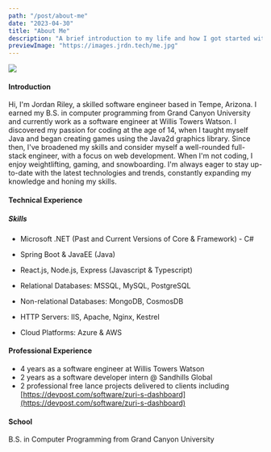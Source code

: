 ```yaml
---
path: "/post/about-me"
date: "2023-04-30"
title: "About Me"
description: "A brief introduction to my life and how I got started with software engineering."
previewImage: "https://images.jrdn.tech/me.jpg"
---
```


![](https://i.ibb.co/RQZMW00/andrew-neel-cckf4-Ts-HAuw-unsplash.jpg)

#### Introduction

Hi, I'm Jordan Riley, a skilled software engineer based in Tempe, Arizona. I earned my B.S. in computer programming from Grand Canyon University and currently work as a software engineer at Willis Towers Watson. I discovered my passion for coding at the age of 14, when I taught myself Java and began creating games using the Java2d graphics library. Since then, I've broadened my skills and consider myself a well-rounded full-stack engineer, with a focus on web development. When I'm not coding, I enjoy weightlifting, gaming, and snowboarding. I'm always eager to stay up-to-date with the latest technologies and trends, constantly expanding my knowledge and honing my skills.

#### Technical Experience

##### Skills

- Microsoft .NET (Past and Current Versions of Core & Framework) - C#

- Spring Boot & JavaEE (Java)

- React.js, Node.js, Express (Javascript & Typescript)

- Relational Databases: MSSQL, MySQL, PostgreSQL

- Non-relational Databases: MongoDB, CosmosDB

- HTTP Servers: IIS, Apache, Nginx, Kestrel

- Cloud Platforms: Azure & AWS

#### Professional Experience

- 4 years as a software engineer at Willis Towers Watson
- 2 years as a software developer intern @ Sandhills Global
- 2 professional free lance projects delivered to clients including [https://devpost.com/software/zuri-s-dashboard](https://devpost.com/software/zuri-s-dashboard)

#### School

B.S. in Computer Programming from Grand Canyon University